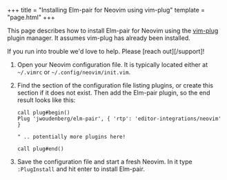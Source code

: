+++
title = "Installing Elm-pair for Neovim using vim-plug"
template = "page.html"
+++

This page describes how to install Elm-pair for Neovim using the [vim-plug][] plugin manager. It assumes vim-plug has already been installed.

If you run into trouble we'd love to help. Please [reach out][/support]!

1. Open your Neovim configuration file. It is typically located either at `~/.vimrc` or `~/.config/neovim/init.vim`.

1. Find the section of the configuration file listing plugins, or create this section if it does not exist. Then add the Elm-pair plugin, so the end result looks like this:

   ```vimscript
   call plug#begin()
   Plug 'jwoudenberg/elm-pair', { 'rtp': 'editor-integrations/neovim' }

   " .. potentially more plugins here!

   call plug#end()
   ```

1. Save the configuration file and start a fresh Neovim. In it type `:PlugInstall` and hit enter to install Elm-pair.

[vim-plug]: https://github.com/junegunn/vim-plug
